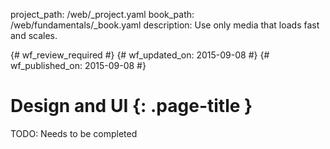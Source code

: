 project_path: /web/_project.yaml
book_path: /web/fundamentals/_book.yaml
description: Use only media that loads fast and scales.

{# wf_review_required #}
{# wf_updated_on: 2015-09-08 #}
{# wf_published_on: 2015-09-08 #}

# Design and UI {: .page-title }

TODO: Needs to be completed
